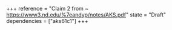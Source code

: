 +++
reference = "Claim 2 from ~ https://www3.nd.edu/%7eandyp/notes/AKS.pdf"
state = "Draft"
dependencies = ["aks61c1"]
+++
